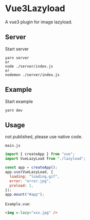 # Vue3Lazyload

A vue3 plugin for image lazyload.

## Server

Start server

```shell
yarn server
or
node ./server/index.js
or
nodemon ./server/index.js
```

## Example

Start example

```shell
yarn dev
```

## Usage

not published, please use native code.

`main.js`

```js
import { createApp } from "vue";
import VueLazyLoad from "./lazyload";

const app = createApp();
app.use(VueLazyLoad, {
  loading: "loading.gif",
  error: "error.jpg",
  preload: 1,
});
app.mount("#app");
```

`Example.vue`:

```html
<img v-lazy="xxx.jpg" />
```
